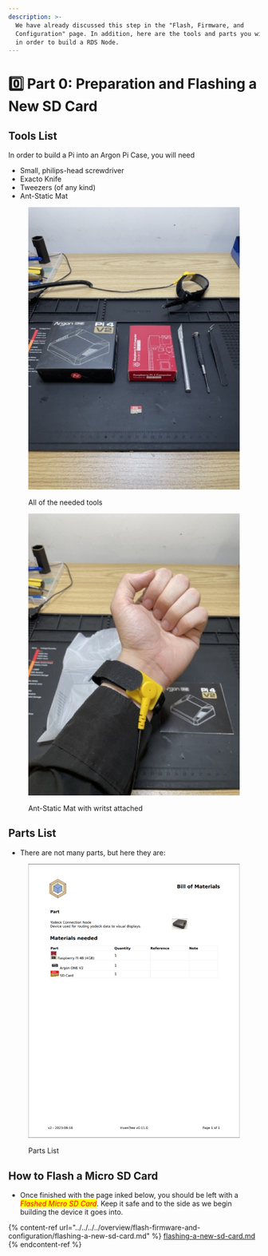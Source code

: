 ```yaml
---
description: >-
  We have already discussed this step in the "Flash, Firmware, and
  Configuration" page. In addition, here are the tools and parts you will need
  in order to build a RDS Node.
---
```


# 0️⃣ Part 0: Preparation and Flashing a New SD Card

## Tools List

In order to build a Pi into an Argon Pi Case, you will need

* Small, philips-head screwdriver
* Exacto Knife
* Tweezers (of any kind)
* Ant-Static Mat

<div>

<figure><img src="../../../../.gitbook/assets/IMG_1288 Medium.jpeg" alt=""><figcaption><p>All of the needed tools</p></figcaption></figure>

 

<figure><img src="../../../../.gitbook/assets/IMG_1292 Medium.jpeg" alt=""><figcaption><p>Ant-Static Mat with writst attached</p></figcaption></figure>

</div>

## Parts List

* There are not many parts, but here they are:

<figure><img src="../../../../.gitbook/assets/Screenshot 2023-06-16 at 2.17.15 PM.png" alt="" width="563"><figcaption><p>Parts List</p></figcaption></figure>

## How to Flash a Micro SD Card

* Once finished with the page inked below, you should be left with a _<mark style="color:red;">Flashed Micro SD Card</mark>_. Keep it safe and to the side as we begin building the device it goes into.

{% content-ref url="../../../../overview/flash-firmware-and-configuration/flashing-a-new-sd-card.md" %}
[flashing-a-new-sd-card.md](../../../../overview/flash-firmware-and-configuration/flashing-a-new-sd-card.md)
{% endcontent-ref %}
